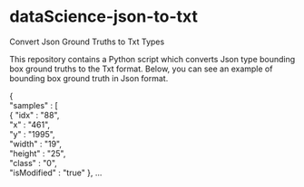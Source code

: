 # dataScience-json-to-txt
Convert Json Ground Truths to Txt Types

This repository contains a Python script which converts Json type bounding box ground truths to the Txt format. Below, you can see an example of bounding box ground truth in Json format.

{\
 	 "samples" : [   
 	{
 		"idx" : "88",  
 		"x" : "461",   
 		"y" : "1995",   
 		"width" : "19",  
 		"height" : "25",  
 		"class" : "0",  
 		"isModified" : "true" 
 		}, ...
